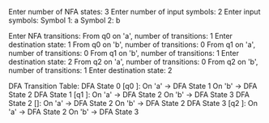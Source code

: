 Enter number of NFA states: 3
Enter number of input symbols: 2
Enter input symbols:
Symbol 1: a
Symbol 2: b

Enter NFA transitions:
From q0 on 'a', number of transitions: 1
  Enter destination state: 1
From q0 on 'b', number of transitions: 0
From q1 on 'a', number of transitions: 0
From q1 on 'b', number of transitions: 1
  Enter destination state: 2
From q2 on 'a', number of transitions: 0
From q2 on 'b', number of transitions: 1
  Enter destination state: 2

DFA Transition Table:
DFA State 0 [q0 ]:
  On 'a' -> DFA State 1
  On 'b' -> DFA State 2
DFA State 1 [q1 ]:
  On 'a' -> DFA State 2
  On 'b' -> DFA State 3
DFA State 2 []:
  On 'a' -> DFA State 2
  On 'b' -> DFA State 2
DFA State 3 [q2 ]:
  On 'a' -> DFA State 2
  On 'b' -> DFA State 3